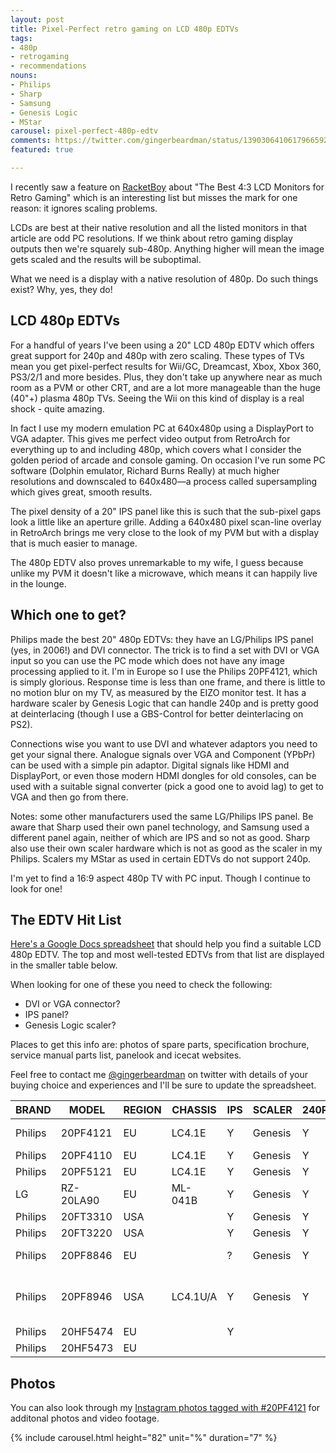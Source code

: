 ```yaml
---
layout: post
title: Pixel-Perfect retro gaming on LCD 480p EDTVs
tags:
- 480p
- retrogaming
- recommendations
nouns:
- Philips
- Sharp
- Samsung
- Genesis Logic
- MStar
carousel: pixel-perfect-480p-edtv
comments: https://twitter.com/gingerbeardman/status/1390306410617966592
featured: true

---
```

I recently saw a feature on [RacketBoy](https://www.racketboy.com/retro/the-best-43-square-lcd-monitors-for-retro-gaming-classic-pc-use) about "The Best 4:3 LCD Monitors for Retro Gaming" which is an interesting list but misses the mark for one reason: it ignores scaling problems.

LCDs are best at their native resolution and all the listed monitors in that article are odd PC resolutions. If we think about retro gaming display outputs then we're squarely sub-480p. Anything higher will mean the image gets scaled and the results will be suboptimal.

What we need is a display with a native resolution of 480p. Do such things exist? Why, yes, they do!

## LCD 480p EDTVs

For a handful of years I've been using a 20" LCD 480p EDTV which offers great support for 240p and 480p with zero scaling. These types of TVs mean you get pixel-perfect results for Wii/GC, Dreamcast, Xbox, Xbox 360, PS3/2/1 and more besides. Plus, they don't take up anywhere near as much room as a PVM or other CRT, and are a lot more manageable than the huge (40"+) plasma 480p TVs. Seeing the Wii on this kind of display is a real shock - quite amazing.

In fact I use my modern emulation PC at 640x480p using a DisplayPort to VGA adapter. This gives me perfect video output from RetroArch for everything up to and including 480p, which covers what I consider the golden period of arcade and console gaming. On occasion I've run some PC software (Dolphin emulator, Richard Burns Really) at much higher resolutions and downscaled to 640x480—a process called supersampling which gives great, smooth results. 

The pixel density of a 20" IPS panel like this is such that the sub-pixel gaps look a little like an aperture grille. Adding a 640x480 pixel scan-line overlay in RetroArch brings me very close to the look of my PVM but with a display that is much easier to manage.

The 480p EDTV also proves unremarkable to my wife, I guess because unlike my PVM it doesn't like a microwave, which means it can happily live in the lounge.

## Which one to get?

Philips made the best 20" 480p EDTVs: they have an LG/Philips IPS panel (yes, in 2006!) and DVI connector. The trick is to find a set with DVI or VGA input so you can use the PC mode which does not have any image processing applied to it. I'm in Europe so I use the Philips 20PF4121, which is simply glorious. Response time is less than one frame, and there is little to no motion blur on my TV, as measured by the EIZO monitor test. It has a hardware scaler by Genesis Logic that can handle 240p and is pretty good at deinterlacing (though I use a GBS-Control for better deinterlacing on PS2).

Connections wise you want to use DVI and whatever adaptors you need to get your signal there. Analogue signals over VGA and Component (YPbPr) can be used with a simple pin adaptor. Digital signals like HDMI and DisplayPort, or even those modern HDMI dongles for old consoles, can be used with a suitable signal converter (pick a good one to avoid lag) to get to VGA and then go from there.

Notes: some other manufacturers used the same LG/Philips IPS panel. Be aware that Sharp used their own panel technology, and Samsung used a different panel again, neither of which are IPS and so not as good. Sharp also use their own scaler hardware which is not as good as the scaler in my Philips. Scalers my MStar as used in certain EDTVs do not support 240p.

I'm yet to find a 16:9 aspect 480p TV with PC input. Though I continue to look for one!

## The EDTV Hit List

[Here's a Google Docs spreadsheet](https://docs.google.com/spreadsheets/d/1HOEvXkjMTum_Vd1CJ0RrpvgH0a_Uo0zJc9RwUtfZVZ0/edit?usp=sharing) that should help you find a suitable LCD 480p EDTV. The top and most well-tested EDTVs from that list are displayed in the smaller table below.

When looking for one of these you need to check the following:

* DVI or VGA connector?
* IPS panel?
* Genesis Logic scaler?

Places to get this info are: photos of spare parts, specification brochure, service manual parts list, panelook and icecat websites.

Feel free to contact me [@gingerbeardman](https://twitter.com/gingerbeardman) on twitter with details of your buying choice and experiences and I'll be sure to update the spreadsheet.

| BRAND | MODEL | REGION | CHASSIS | IPS | SCALER | 240P | INPUT | YEAR | SPECSHEET | WEBSITE | SERVICE | NOTES |
| --- | --- | --- | --- | --- | --- | --- | --- | --- | --- | --- | --- | --- |
| Philips | 20PF4121 | EU | LC4.1E | Y | Genesis | Y | DVI | 2006 | link | link | link | HIGHEST RECOMMENDATION |
| Philips | 20PF4110 | EU | LC4.1E | Y | Genesis | Y | DVI | 2005 | link | link |  | see USA models |
| Philips | 20PF5121 | EU | LC4.1E | Y | Genesis | Y | DVI | 2006 | link | link |  |  |
| LG | RZ-20LA90 | EU | ML-041B | Y | Genesis | Y | VGA | 2005 | link | link | link |  |
| Philips | 20FT3310 | USA |  | Y | Genesis | Y | VGA |  | link | link |  | Scaler/PCB |
| Philips | 20FT3220 | USA |  | Y | Genesis | Y | VGA |  | link | link |  | Scaler/PCB |
| Philips | 20PF8846 | EU |  | ? | Genesis | Y | VGA? | 2004 | link | link |  | Some have VGA, others do not |
| Philips | 20PF8946 | USA | LC4.1U/A | Y | Genesis | Y | VGA | 2004 | link | link | https://elektrotanya.com/philips_lc4.1l-aa_chassis_20pf8946-78_23pf5321-78_23pf8946-78_23pf8946m-78_sm.pdf/download.html | Scaler/PCB, IPS/Service |
| Philips | 20HF5474 | EU |  | Y |  |  | DVI | 2009 | link |  |  |  |
| Philips | 20HF5473 | EU |  |  |  |  | DVI | 2005 | link |  |  |  |

## Photos

You can also look through my [Instagram photos tagged with #20PF4121](https://www.instagram.com/explore/tags/20pf4121/) for additonal photos and video footage.

{% include carousel.html height="82" unit="%" duration="7" %}